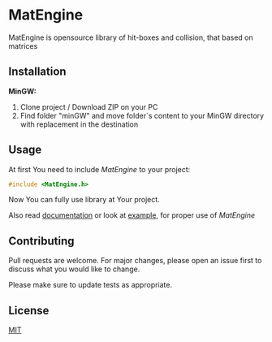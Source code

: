 # MatEngine

MatEngine is opensource library of hit-boxes and collision, that based on matrices

## Installation

**MinGW:**

1. Clone project / Download ZIP on your PC
2. Find folder "minGW" and move folder\`s content to your MinGW directory with replacement in the destination



## Usage
At first You need to include _MatEngine_ to your project:
```cpp
#include <MatEngine.h>
```
Now You can fully use library at Your project. 

Also read [documentation](https://github.com/JonHarris228/MatEngine/wiki/Hitbox-documentation) or look at [example](https://github.com/JonHarris228/MatEngine/tree/master/test_card_game), for proper use of _MatEngine_ 

## Contributing

Pull requests are welcome. For major changes, please open an issue first
to discuss what you would like to change.

Please make sure to update tests as appropriate.

## License

[MIT](https://choosealicense.com/licenses/mit/)
